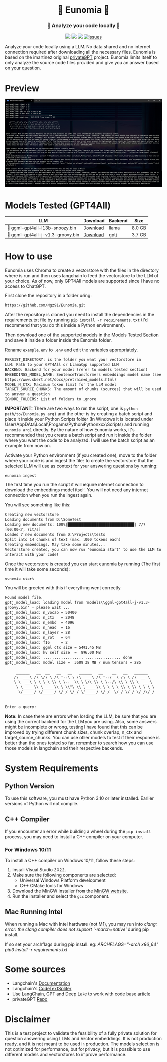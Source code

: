 <div align="center">
    <h1>🏯 Eunomia 🏯</h1>
    <h3>🔐 Analyze your code locally 🔐</h3>
</div>

<div align="center">

![](https://img.shields.io/github/last-commit/Ngz91/Eunomia?&style=for-the-badge&color=C9CBFF&logoColor=D9E0EE&labelColor=3D426B)
![](https://img.shields.io/github/stars/Ngz91/Eunomia?style=for-the-badge&logo=starship&color=8bd5ca&logoColor=D9E0EE&labelColor=3D426B)
[![](https://img.shields.io/github/repo-size/Ngz91/Eunomia?color=%23DDB6F2&label=SIZE&logo=codesandbox&style=for-the-badge&logoColor=D9E0EE&labelColor=3D426B)](https://github.com/Ngz91/Eunomia)
<a href="https://github.com/Ngz91/dotfiles/issues">
<img alt="Issues" src="https://img.shields.io/github/issues/Ngz91/dotfiles?style=for-the-badge&logo=bilibili&color=F5E0DC&logoColor=D9E0EE&labelColor=3D426B" />
</a>
     
</div>

Analyze your code locally using a LLM. No data shared and no internet connection required after downloading all the necessary files. Eunomia is based on the imartinez original [privateGPT](https://github.com/imartinez/privateGPT) project. Eunomia limits itself to only analyze the source code files provided and give you an answer based on your question.

# Preview
![](https://raw.githubusercontent.com/Ngz91/Eunomia/master/images/Eunomia_img1.png)

# Models Tested (GPT4All)

| LLM | Download | Backend | Size
------|------|------|------
| 🦙 ggml-gpt4all-l13b-snoozy.bin | [Download](https://gpt4all.io/models/ggml-gpt4all-l13b-snoozy.bin) | llama | 8.0 GB
| 🤖 ggml-gpt4all-j-v1.3-groovy.bin | [Download](https://gpt4all.io/models/ggml-gpt4all-j-v1.3-groovy.bin) | gptj | 3.7 GB

# How to use

Eunomia uses Chroma to create a vectorstore with the files in the directory where is run and then uses langchain to feed the vectorstore to the LLM of your choice. As of now, only GPT4All models are supported since I have no access to ChatGPT.

First clone the repository in a folder using:
```
https://github.com/Ngz91/Eunomia.git
```

After the repository is cloned you need to install the dependencies in the requirements.txt file by running `pip install -r requirements.txt` (I'd recommend that you do this inside a Python environment).

Then download one of the supported models in the Models Tested [Section](#models-tested-gpt4all) and save it inside a folder inside the Eunomia folder.

Rename `example.env` to `.env` and edit the variables appropriately.
```
PERSIST_DIRECTORY: is the folder you want your vectorstore in
LLM: Path to your GPT4All or LlamaCpp supported LLM
BACKEND: Backend for your model (refer to models tested section)
EMBEDDINGS_MODEL_NAME: SentenceTransformers embeddings model name (see https://www.sbert.net/docs/pretrained_models.html)
MODEL_N_CTX: Maximum token limit for the LLM model
TARGET_SOURCE_CHUNKS: The amount of chunks (sources) that will be used to answer a question
IGNORE_FOLDERS: List of folders to ignore
```

<b>IMPORTANT:</b> There are two ways to run the script, one is `python path/to/Eunomia.py arg1` and the other is by creating a batch script and place it inside your Python Scripts folder (In Windows it is located under User\AppDAta\Local\Progams\Python\Pythonxxx\Scripts) and running `eunomia arg1` directly. By the nature of how Eunomia works, it's recommended that you create a batch script and run it inside the folder where you want the code to be analyzed. I will use the batch script as an example from now on.

Activate your Python environment (if you created one), move to the folder where your code is and ingest the files to create the vectorstore that the selected LLM will use as context for your answering questions by running:
```
eunomia ingest
```

The first time you run the script it will require internet connection to download the embeddings model itself. You will not need any internet connection when you run the ingest again.

You will see something like this:
```
Creating new vectorstore
Loading documents from D:\SomeTest
Loading new documents: 100%|██████████████████████████████| 7/7 [00:00<?, ?it/s]
Loaded 7 new documents from D:\Projects\tests
Split into 14 chunks of text (max. 1000 tokens each)
Creating embeddings. May take some minutes...
Vectorstore created, you can now run 'eunomia start' to use the LLM to interact with your code!
```

Once the vectorstore is created you can start eunomia by running (The first time it will take some seconds):
```
eunomia start
```

You will be greeted with this if everything went correctly
```
Found model file.
gptj_model_load: loading model from 'models\\ggml-gpt4all-j-v1.3-groovy.bin' - please wait ...
gptj_model_load: n_vocab = 50400
gptj_model_load: n_ctx   = 2048
gptj_model_load: n_embd  = 4096
gptj_model_load: n_head  = 16
gptj_model_load: n_layer = 28
gptj_model_load: n_rot   = 64
gptj_model_load: f16     = 2
gptj_model_load: ggml ctx size = 5401.45 MB
gptj_model_load: kv self size  =  896.00 MB
gptj_model_load: ................................... done
gptj_model_load: model size =  3609.38 MB / num tensors = 285

     ______   __  __   __   __   ______   __    __   __   ______
    /\  ___\ /\ \/\ \ /\ "-.\ \ /\  __ \ /\ "-./  \ /\ \ /\  __ \
    \ \  __\ \ \ \_\ \\ \ \-.  \\ \ \/\ \\ \ \-./\ \\ \ \\ \  __ \
     \ \_____\\ \_____\\ \_\\"\_\\ \_____\\ \_\ \ \_\\ \_\\ \_\ \_\
      \/_____/ \/_____/ \/_/ \/_/ \/_____/ \/_/  \/_/ \/_/ \/_/\/_/


Enter a query:
```

<b>Note:</b> In case there are errors when loading the LLM, be sure that you are using the correct backend for the LLM you are using. Also, some answers might be incomplete or wrong, testing I have found that this can be improved by trying different chunk sizes, chunk overlap, n_ctx and target_source_chunks. You can use other models to test if their response is better than the ones tested so far, remember to search how you can use those models in langchain and their respective backends.

# System Requirements

## Python Version
To use this software, you must have Python 3.10 or later installed. Earlier versions of Python will not compile.

## C++ Compiler
If you encounter an error while building a wheel during the `pip install` process, you may need to install a C++ compiler on your computer.

### For Windows 10/11
To install a C++ compiler on Windows 10/11, follow these steps:

1. Install Visual Studio 2022.
2. Make sure the following components are selected:
   * Universal Windows Platform development
   * C++ CMake tools for Windows
3. Download the MinGW installer from the [MinGW website](https://sourceforge.net/projects/mingw/).
4. Run the installer and select the `gcc` component.

## Mac Running Intel
When running a Mac with Intel hardware (not M1), you may run into _clang: error: the clang compiler does not support '-march=native'_ during pip install.

If so set your archflags during pip install. eg: _ARCHFLAGS="-arch x86_64" pip3 install -r requirements.txt_

# Some sources
- Langchain's [Documentation](https://python.langchain.com/en/latest/index.html)
- Langchain's [CodeTextSpliter](https://python.langchain.com/en/latest/modules/indexes/text_splitters/examples/code_splitter.html)
- Use LangChain, GPT and Deep Lake to work with code base [article](https://python.langchain.com/en/latest/use_cases/code/code-analysis-deeplake.html) 
- privateGPT [Repo](https://github.com/imartinez/privateGPT)

# Disclaimer
This is a test project to validate the feasibility of a fully private solution for question answering using LLMs and Vector embeddings. It is not production ready, and it is not meant to be used in production. The models selection is not optimized for performance, but for privacy; but it is possible to use different models and vectorstores to improve performance.
